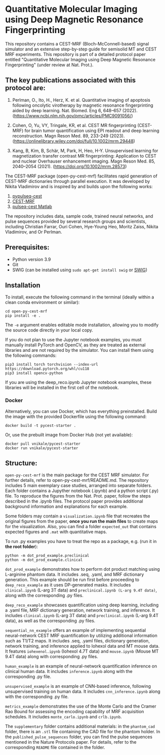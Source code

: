 # Quantitative Molecular Imaging using Deep Magnetic Resonance Fingerprinting 
This repository contains a CEST-MRF (Bloch-McConnell-based) signal simulator and an extensive step-by-step guide for semisolid MT and CEST MRF experiments. This repository is part of a detailed protocol paper entitled "Quantitative Molecular Imaging using Deep Magnetic Resonance Fingerprinting" (under review at Nat. Prot.). 

## The key publications associated with this protocol are:
1. Perlman, O., Ito, H., Herz, K. et al. Quantitative imaging of apoptosis following oncolytic virotherapy by magnetic resonance fingerprinting aided by deep learning. Nat. Biomed. Eng 6, 648–657 (2022). (https://www.ncbi.nlm.nih.gov/pmc/articles/PMC9091056/)

2. Cohen, O, Yu, VY, Tringale, KR, et al. CEST MR fingerprinting (CEST-MRF) for brain tumor quantification using EPI readout and deep learning reconstruction. Magn Reson Med. 89, 233-249 (2023). (https://onlinelibrary.wiley.com/doi/full/10.1002/mrm.29448)

3. Kang, B, Kim, B, Schär, M, Park, H, Heo, H-Y. Unsupervised learning for magnetization transfer contrast MR fingerprinting: Application to CEST and nuclear Overhauser enhancement imaging. Magn Reson Med. 85, 2040–2054 (2021). (https://doi.org/10.1002/mrm.28573)

 
The CEST-MRF package (open-py-cest-mrf) facilitates rapid generation of CEST-MRF dictionaries through parallel execution. It was developed by Nikita Vladimirov and is inspired by and builds upon the following works:
1. [pypulseq-cest](https://github.com/KerstinKaspar/pypulseq-cest/blob/main/pypulseq_cest/parser.py)
2. [CEST-MRF](https://github.com/operlman/cest-mrf)
3. [pulseq-cest Matlab](https://github.com/kherz/pulseq-cest/tree/master)

The repository includes data, sample code, trained neural networks, and pulse sequences provided by several research groups and scientists, including Christian Farrar, Ouri Cohen, Hye-Young Heo, Moritz Zaiss, Nikita Vladimirov, and Or Perlman.

## Prerequisites:
- Python version 3.9
- Git
- SWIG (can be installed using `sudo apt-get install swig` or [SWIG](https://www.swig.org/download.html))

## Installation

To install, execute the following command in the terminal (ideally within a clean conda environment or similar):
```
cd open-py-cest-mrf
pip install -e .
```
The `-e` argument enables editable mode installation, allowing you to modify the source code directly in your local copy. 

If you do not plan to use the Jupyter notebook examples, you must manually install PyTorch and OpenCV, as they are treated as external libraries and are not required by the simulator. You can install them using the following commands:
```
pip3 install torch torchvision --index-url https://download.pytorch.org/whl/cu118
pip3 install opencv-python
```
If you are using the deep_reco.ipynb Jupyter notebook examples, these libraries will be installed in the first cell of the notebook.

### Docker
Alternatively, you can use Docker, which has everything preinstalled. Build the image with the provided Dockerfile using the following command:
```
docker build -t pycest-starter .
```
Or, use the prebuilt image from Docker Hub (not yet available):
```
docker pull vnikale/pycest-starter
docker run vnikale/pycest-starter
```

## Structure:

`open-py-cest-mrf` is the main package for the CEST MRF simulator. For further details, refer to open-py-cest-mrf/README.md.
The repository includes 5 main exemplary case studies, arranged into separate folders. Each folder contains a Jupyther notebook (.ipynb) and a python script (.py) file. To reproduce the figures from the Nat. Prot. paper, follow the steps described in the .ipynb files. The protocol paper provides additional background information and explanations for each example. 

Some folders may contain a `visualization.ipynb` file that recreates the original figures from the paper, **once you run the main files** to create maps for the visualization.
Also, you can find a folder `expected_out` that contains expected figures and `.mat` with quantitative maps.

To run .py examples you have to treat the repo as a package, e.g. (run it in **the root folder**):
```
python -m dot_prod_example.preclinical
python -m dot_prod_example.clinical
```

`dot_prod_example` demonstrates how to perform dot product matching using L-arginine phantom data. It includes .seq, .yaml, and MRF dictionary generation. This example should be run first before proceeding to `deep_reco_example` as it uses DP-generated masks. It includes `clinical.ipynb` (L-arg 3T data) and `preclinical.ipynb (L-arg 9.4T data)`, along with the corresponding .py files. 

`deep_reco_example` showcases quantification using deep learning, including a .yaml file, MRF dictionary generation, network training, and inference. It includes `clinical.ipynb` (L-arg 3T data) and `preclinical.ipynb` (L-arg 9.4T data), as well as the corresponding .py files. 

`sequential_nn_example` offers an example of implementing sequential neural-network CEST MRF quantification by utilizing additional information such as T1/T2 maps. It includes .seq, .yaml files, dictionary generation, network training, and inference applied to Iohexol data and MT mouse data. It features `iohexenol.ipynb` (Iohexol 4.7T data) and `mouse.ipynb` (Mouse MT 9.4T data) along with corresponding .py files. 

`human_example` is an example of neural-network quantification inference on clinical human data. It includes `inference.ipynb` along with the corresponding .py file. 

`unsupervised_example` is an example of CNN-based inference, following unsupervised training on human data. It includes `cnn_inference.ipynb` along with the corresponding .py file. 

`metrics_example` demonstrates the use of the Monte Carlo and the Cramer Rao Bound for assessing the encoding capability of MRF acquisition schedules. It includes `monte_carlo.ipynb` and `crlb.ipynb`.

The `supplementary` folder contains additional materials: in the `phantom_cad` folder, there is an `.stl` file containing the CAD file for the phantom holder. In the `published_pulse_sequences` folder, you can find the pulse sequences mentioned in the Nature Protocols paper. For details, refer to the corresponding `README` file contained in the folder.

